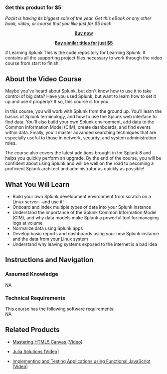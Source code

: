 
### Get this product for $5

<i>Packt is having its biggest sale of the year. Get this eBook or any other book, video, or course that you like just for $5 each</i>


<b><p align='center'>[Buy now](https://packt.link/9781789801002)</p></b>


<b><p align='center'>[Buy similar titles for just $5](https://subscription.packtpub.com/search)</p></b>


﻿# Learning Splunk
This is the code repository for Learning Splunk. It contains all the supporting project files necessary to work through the video course from start to finish.

## About the Video Course
	
Maybe you've heard about Splunk, but don't know how to use it to take control of big data? Have you used Splunk, but want to learn how to set it up and use it properly? If so, this course is for you.

In this course, you will work with Splunk from the ground up. You'll learn the basics of Splunk terminology, and how to use the Splunk web interface to find data. You'll also build your own Splunk environment, add data to the Common Information Model (CIM), create dashboards, and find events within data. Finally, you'll master advanced searching techniques that are especially useful to those in network, security, and system administration roles.

The course also covers the latest additions brought in for Splunk 8 and helps you quickly perform an upgrade. By the end of the course, you will be confident about using Splunk and will be well on the road to becoming a proficient Splunk architect and administrator as quickly as possible!

<H2>What You Will Learn</H2>
<DIV class=book-info-will-learn-text>
<UL>
<LI>Build your own Splunk development environment from scratch on a Linux server—and use it!
<LI>Onboard and index multiple types of data into your Splunk instance
<LI>Understand the importance of the Splunk Common Information Model (CIM), and why data models make Splunk a powerful tool for managing logs at volume
<LI>Normalize data using Splunk apps
<LI>Develop basic reports and dashboards using your new Splunk instance and the data from your Linux system
<LI>Understand why leaving systems exposed to the internet is a bad idea </LI></UL></DIV>

## Instructions and Navigation
### Assumed Knowledge
NA
### Technical Requirements
This course has the following software requirements:<br/>
NA

## Related Products
* [Mastering HTML5 Canvas [Video]]()

* [Julia Solutions [Video]]()

* [Implementing and Testing Applications using Functional JavaScript [Video]]()

